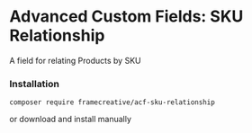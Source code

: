 # Advanced Custom Fields: SKU Relationship

A field for relating Products by SKU

### Installation

`composer require framecreative/acf-sku-relationship`

or download and install manually
